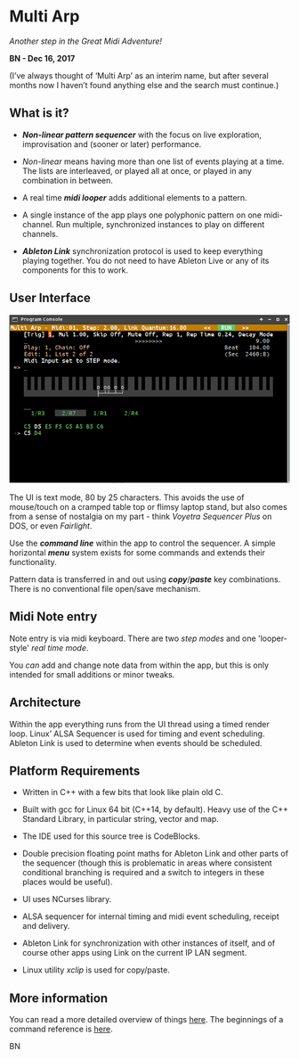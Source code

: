 # Multi Arp
*Another step in the Great Midi Adventure!*

**BN - Dec 16, 2017**

(I’ve always thought of ‘Multi Arp’ as an interim name, but after several months now I haven’t found anything else and the search must continue.)

## What is it?

* ***Non-linear pattern sequencer*** with the focus on live exploration, improvisation and (sooner or later) performance.

* *Non-linear* means having more than one list of events playing at a time. The lists are interleaved, or played all at once, or played in any combination in between.

* A real time ***midi looper*** adds additional elements to a pattern.

* A single instance of the app plays one polyphonic pattern on one midi-channel. Run multiple, synchronized instances to play on different channels.

* ***Ableton Link*** synchronization protocol is used to keep everything playing together. You do not need to have Ableton Live or any of its components for this to work.

## User Interface

![](Doc/Screenshot_2017-12-15_22-57-24.png)

The UI is text mode, 80 by 25 characters. This avoids the use of mouse/touch on a cramped table top or flimsy laptop stand, but also comes from a sense of nostalgia on my part - think *Voyetra Sequencer Plus* on DOS, or even *Fairlight*.

Use the ***command line*** within the app to control the sequencer. A simple horizontal ***menu*** system exists for some commands and extends their functionality.

Pattern data is transferred in and out using ***copy***/***paste*** key combinations. There is no conventional file open/save mechanism.

## Midi Note entry

Note entry is via midi keyboard. There are two *step modes* and one 'looper-style' *real time mode*.

You *can* add and change note data from within the app, but this is only intended for small additions or minor tweaks.

## Architecture

Within the app everything runs from the UI thread using a timed render loop. Linux’ ALSA Sequencer is used for timing and event scheduling. Ableton Link is used to determine when events should be scheduled.

## Platform Requirements

* Written in C++ with a few bits that look like plain old C.

* Built with gcc for Linux 64 bit (C++14, by default).
Heavy use of the C++ Standard Library, in particular string, vector and map.

* The IDE used for this source tree is CodeBlocks.

* Double precision floating point maths for Ableton Link and other parts of the sequencer (though this is problematic in areas where consistent conditional branching is required and a switch to integers in these places would be useful).

* UI uses NCurses library.

* ALSA sequencer for internal timing and midi event scheduling, receipt and delivery.

* Ableton Link for synchronization with other instances of itself, and of course other apps using Link on the current IP LAN segment.

* Linux utility *xclip* is used for copy/paste.

## More information

You can read a more detailed overview of things [here](Doc/readmore.md). The beginnings of a command reference is [here](Doc/command_ref.md).

BN
